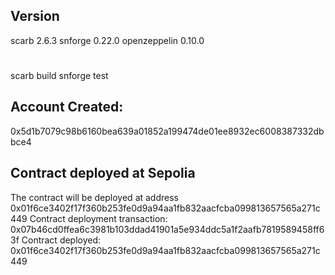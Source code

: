 ## Version
scarb 2.6.3
snforge 0.22.0
openzeppelin 0.10.0

#
scarb build
snforge test

## Account Created:
0x5d1b7079c98b6160bea639a01852a199474de01ee8932ec6008387332dbbce4

## Contract deployed at Sepolia
The contract will be deployed at address 0x01f6ce3402f17f360b253fe0d9a94aa1fb832aacfcba099813657565a271c449
Contract deployment transaction: 0x07b46cd0ffea6c3981b103ddad41901a5e934ddc5a1f2aafb7819589458ff63f
Contract deployed:
0x01f6ce3402f17f360b253fe0d9a94aa1fb832aacfcba099813657565a271c449
